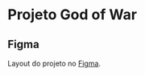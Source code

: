 # Projeto God of War

## Figma
Layout do projeto no [Figma](https://www.figma.com/file/BPHOdrrzDnuvKPurADmIsW/Codeboost---God-of-War-Ragnarok?type=design&node-id=0-1&mode=design).